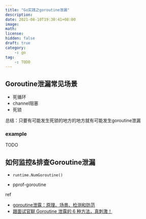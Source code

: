 ```yaml
---
title: "Go实践之goroutine泄漏"
description: 
date: 2021-08-10T19:30:41+08:00
image: 
math: 
license: 
hidden: false
draft: true
category:
    -: go
tag:
    -: TODO
---
```


## Goroutine泄漏常见场景

- 死循环
- channel阻塞
- 死锁

总结：只要有可能发生死锁的地方的地方就有可能发生goroutine泄漏

### example

TODO



## 如何监控&排查Goroutine泄漏

- `runtime.NumGoroutine()`

- pprof-goroutine

  



ref

- [goroutine泄露：原理、场景、检测和防范](https://segmentfault.com/a/1190000019644257)
- [跟面试官聊 Goroutine 泄露的 6 种方法，真刺激！](https://segmentfault.com/a/1190000040161853)